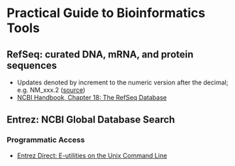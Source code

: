 # Practical Guide to Bioinformatics Tools

## RefSeq: curated DNA, mRNA, and protein sequences
- Updates denoted by increment to the numeric version after the decimal; e.g. NM_xxx.2 ([source](https://archive.is/W6CyS))
- [NCBI Handbook, Chapter 18: The RefSeq Database](https://www.ncbi.nlm.nih.gov/books/NBK21091/)

## Entrez: NCBI Global Database Search

### Programmatic Access
- [Entrez Direct: E-utilities on the Unix Command Line](https://www.ncbi.nlm.nih.gov/books/NBK179288/)
